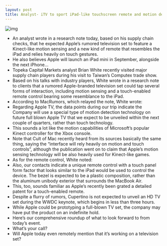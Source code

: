 ```yaml
---
layout: post
title: Analyst- iTV to sport iPad-like touchscreen remote and motion detection
---
```

![img](http://media.idownloadblog.com/wp-content/uploads/2012/05/iTV-on-wall-mockup.jpeg)
* An analyst wrote in a research note today, based on his supply chain checks, that he expected Apple’s rumored television set to feature a Kinect-like motion sensing and a new kind of remote that resembles the iPad and relies heavily on touch gestures.
* He also believes Apple will launch an iPad mini in September, alongside the next iPhone…
* Topeka Capital Markets analyst Brian White recently visited major supply chain players during his visit to Taiwan’s Computex trade show.
* Based on his talks with industry players, White wrote in a research note to clients that a rumored Apple-branded television set could tap several forms of interaction, including motion sensing and a touch-enabled remote control bearing some resemblance to the iPad.
* According to MacRumors, which relayed the note, White wrote:
* Regarding Apple TV, the data points during our trip indicate the Company will use a special type of motion detection technology on future full blown Apple TV that we expect to be unveiled within the next couple of quarters, rather than touch technology.
* This sounds a lot like the motion capabilities of Microsoft’s popular Kinect controller for the Xbox console.
* Note that Cult of Mac recently heard from its sources basically the same thing, saying the “interface will rely heavily on motion and touch controls”, although the publication went on to claim that Apple’s motion sensing technology will be also heavily used for Kinect-like games.
* As for the remote control, White noted:
* Also, our contacts indicate a unique remote control with a touch panel form factor that looks similar to the iPad would be used to control the device. The bezel is expected to be a plastic composition, rather than the aluminum unibody exterior that surrounds the MacBook Air.
* This, too, sounds familiar as Apple’s recently been grated a detailed patent for a touch-enabled remote.
* Despite a flurry of rumors, Cupertino is not expected to unveil an HD TV set during the WWDC keynote, which begins in less than three hours.
* While Apple could be prototyping a full-blown TV set, the company may have put the product on an indefinite hold.
* Here’s our comprehensive roundup of what to look forward to from today’s event.
* What’s your call?
* Will Apple today even remotely mention that it’s working on a television set?

